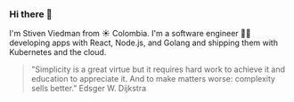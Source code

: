 ### Hi there 👋

I'm Stiven Viedman from :sunny: Colombia. I'm a software engineer :man_technologist: developing apps with React, Node.js, and Golang and shipping them with Kubernetes and the cloud.

> "Simplicity is a great virtue but it requires hard work to achieve it and education to appreciate it. And to make matters worse: complexity sells better." Edsger W. Dijkstra
